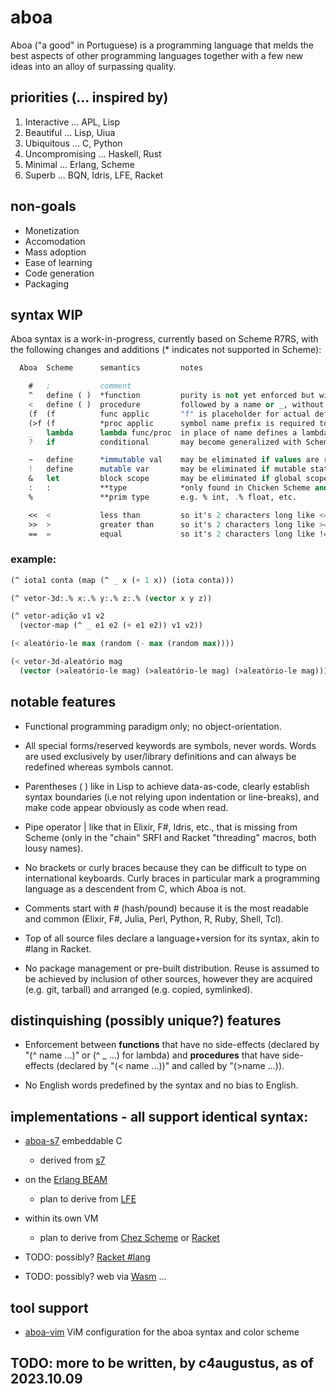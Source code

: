 # aboa

Aboa ("a good" in Portuguese) is a programming language that melds
the best aspects of other programming languages together with a few
new ideas into an alloy of surpassing quality.

## priorities (... inspired by)

1. Interactive ... APL, Lisp
2. Beautiful ... Lisp, Uiua
3. Ubiquitous ... C, Python
4. Uncompromising ... Haskell, Rust
5. Minimal ... Erlang, Scheme
6. Superb ... BQN, Idris, LFE, Racket

## non-goals

- Monetization
- Accomodation
- Mass adoption
- Ease of learning
- Code generation
- Packaging

## syntax WIP

Aboa syntax is a work-in-progress, currently based on Scheme R7RS,
with the following changes and additions (* indicates not supported in Scheme):

```scheme
  Aboa  Scheme      semantics         notes

    #   ;           comment
    ^   define ( )  *function         purity is not yet enforced but will be eventually
    <   define ( )  procedure         followed by a name or _, without enclosing ( )
    (f  (f          func applic       "f" is placeholder for actual defined name, same as Scheme
    (>f (f          *proc applic      symbol name prefix is required to apply defined procedures
    _   lambda      lambda func/proc  in place of name defines a lambda, i.e. anonymous function
    ?   if          conditional       may become generalized with Scheme "cond"

    ~   define      *immutable val    may be eliminated if values are replaced with functions
    !   define      mutable var       may be eliminated if mutable state is prohibited
    &   let         block scope       may be eliminated if global scope is eliminated
    :   :           **type            *only found in Chicken Scheme and Racket
    %               **prim type       e.g. % int, .% float, etc.

    <<  <           less than         so it's 2 characters long like <=
    >>  >           greater than      so it's 2 characters long like >=
    ==  =           equal             so it's 2 characters long like !=

```
### example:

```scheme
(^ iota1 conta (map (^ _ x (+ 1 x)) (iota conta)))

(^ vetor-3d:.% x:.% y:.% z:.% (vector x y z))

(^ vetor-adição v1 v2
  (vector-map (^ _ e1 e2 (+ e1 e2)) v1 v2))

(< aleatório-le max (random (- max (random max))))

(< vetor-3d-aleatório mag
  (vector (>aleatório-le mag) (>aleatório-le mag) (>aleatório-le mag)))

```

## notable features

- Functional programming paradigm only; no object-orientation.

- All special forms/reserved keywords are symbols, never words. Words
  are used exclusively by user/library definitions and can always be
  redefined whereas symbols cannot.

- Parentheses ( ) like in Lisp to achieve data-as-code, clearly establish
  syntax boundaries (i.e not relying upon indentation or line-breaks),
  and make code appear obviously as code when read.

- Pipe operator | like that in Elixir, F#, Idris, etc., that is missing
  from Scheme (only in the "chain" SRFI and Racket "threading" macros,
  both lousy names).

- No brackets or curly braces because they can be difficult to type
  on international keyboards. Curly braces in particular mark a
  programming language as a descendent from C, which Aboa is not.

- Comments start with # (hash/pound) because it is the most readable
  and common (Elixir, F#, Julia, Perl, Python, R, Ruby, Shell, Tcl).

- Top of all source files declare a language+version for its syntax,
  akin to #lang in Racket.

- No package management or pre-built distribution. Reuse is assumed
  to be achieved by inclusion of other sources, however they are
  acquired (e.g. git, tarball) and arranged (e.g. copied, symlinked).

## distinquishing (possibly unique?) features

- Enforcement between **functions** that have no side-effects (declared by
  "(^ name ...)" or (^ _ ...) for lambda) and **procedures** that have
  side-effects (declared by "(< name ...))" and called by "(>name ...)).

- No English words predefined by the syntax and no bias to English.

## implementations - all support identical syntax:

- [aboa-s7](code/aboa-s7) embeddable C
  * derived from [s7](https://github.com/aboalang/s7-patched)

- on the [Erlang BEAM](https://github.com/aboalang/otp)
  * plan to derive from [LFE](https://github.com/aboalang/LFE)

- within its own VM
  * plan to derive from [Chez Scheme](https://github.com/aboalang/ChezScheme)
or [Racket](https://github.com/aboalang/racket)

- TODO: possibly? [Racket #lang](https://docs.racket-lang.org/guide/hash-languages.html)

- TODO: possibly? web via [Wasm](https://webassembly.org) ...

## tool support

- [aboa-vim](code/aboa-vim) ViM configuration for the aboa syntax and color scheme

## TODO: more to be written, by c4augustus, as of 2023.10.09
